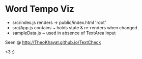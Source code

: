 # Word Tempo Viz

- src/index.js renders <MainViz /> -> public/index.html 'root'
- src/App.js contains <MainViz /> ~ holds state & re-renders when changed
- sampleData.js ~ used in absence of TextArea input

Seen @ http://TheoKhayat.github.io/TextCheck

<3 :)